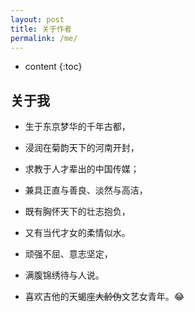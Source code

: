 ```yaml
---
layout: post
title: 关于作者
permalink: /me/
---
```


* content
{:toc}


关于我
-----------------------------------------------------------------

+ 生于东京梦华的千年古都，
+ 浸润在菊韵天下的河南开封，
+ 求教于人才辈出的中国传媒；
+ 兼具正直与善良、淡然与高洁，
+ 既有胸怀天下的壮志抱负，
+ 又有当代才女的柔情似水。
+ 顽强不屈、意志坚定，
+ 满腹锦绣待与人说。


+ 喜欢吉他的天蝎座~~大龄伪~~文艺女青年。😂



